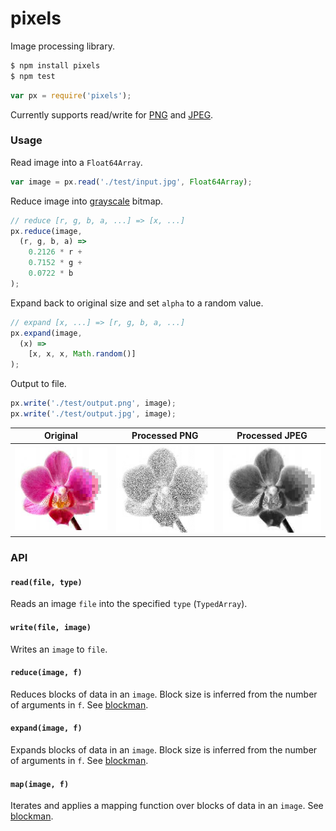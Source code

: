 # pixels

Image processing library.

```bash
$ npm install pixels
$ npm test
```

```javascript
var px = require('pixels');
```

Currently supports read/write for [PNG](https://github.com/lukeapage/pngjs) and [JPEG](https://github.com/eugeneware/jpeg-js).

### Usage

Read image into a `Float64Array`.

```javascript
var image = px.read('./test/input.jpg', Float64Array);
```

Reduce image into [grayscale](https://en.wikipedia.org/wiki/Grayscale) bitmap.

```javascript
// reduce [r, g, b, a, ...] => [x, ...]
px.reduce(image,
  (r, g, b, a) =>
    0.2126 * r +
    0.7152 * g +
    0.0722 * b
);
```

Expand back to original size and set `alpha` to a random value.

```javascript
// expand [x, ...] => [r, g, b, a, ...]
px.expand(image,
  (x) =>
    [x, x, x, Math.random()]
);
```

Output to file.

```javascript
px.write('./test/output.png', image);
px.write('./test/output.jpg', image);
```

| Original | Processed PNG | Processed JPEG |
| --- | --- | --- |
| ![original](test/input.jpg) | ![png](test/output.png) | ![jpeg](test/output.jpg) |

### API

#### `read(file, type)`

Reads an image `file` into the specified `type` (`TypedArray`).

#### `write(file, image)`

Writes an `image` to `file`.

#### `reduce(image, f)`

Reduces blocks of data in an `image`. Block size is inferred from the number of arguments in `f`. See [blockman](https://github.com/mateogianolio/blockman).

#### `expand(image, f)`

Expands blocks of data in an `image`. Block size is inferred from the number of arguments in `f`. See [blockman](https://github.com/mateogianolio/blockman).

#### `map(image, f)`

Iterates and applies a mapping function over blocks of data in an `image`. See [blockman](https://github.com/mateogianolio/blockman).
